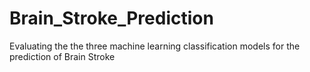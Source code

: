 # Brain_Stroke_Prediction
Evaluating the the three machine learning classification models for the prediction of Brain Stroke
